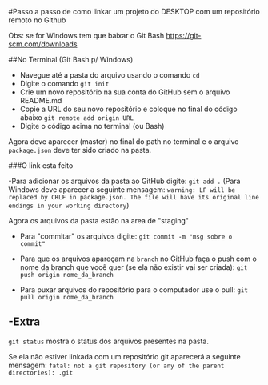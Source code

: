 #Passo a passo de como linkar um projeto do DESKTOP com um repositório remoto no Github

Obs: se for Windows tem que baixar o Git Bash https://git-scm.com/downloads


##No Terminal (Git Bash p/ Windows)

- Navegue até a pasta do arquivo usando o comando ``cd``
 - Digite o comando ``git init``
 - Crie um novo repositório na sua conta do GitHub sem o arquivo README.md
 - Copie a URL do seu novo repositório e coloque no final do código abaixo
 ``
 git remote add origin URL
 ``
 - Digite o código acima no terminal (ou Bash)
 
 Agora deve aparecer (master) no final do path no terminal e o arquivo ``package.json`` deve ter sido criado na pasta.
 
 ###O link esta feito
 
 
 -Para adicionar os arquivos da pasta ao GitHub digite: ``git add .``
 (Para Windows deve aparecer a seguinte mensagem: 
 ``warning: LF will be replaced by CRLF in package.json.
The file will have its original line endings in your working directory``)

Agora os arquivos da pasta estão na area de "staging"

- Para "commitar" os arquivos digite: ``git commit -m "msg sobre o commit"``

- Para que os arquivos apareçam na ``branch`` no GitHub faça o push com o nome da branch que você quer (se ela não existir vai ser criada):
``git push origin nome_da_branch``
 
 - Para puxar arquivos do repositório para o computador use o pull:
 ``git pull origin nome_da_branch``
 
 -Extra 
 -
 ``git status`` mostra o status dos arquivos presentes na pasta.
 
 Se ela não estiver linkada com um repositório git aparecerá a seguinte mensagem:
 ``fatal: not a git repository (or any of the parent directories): .git``
